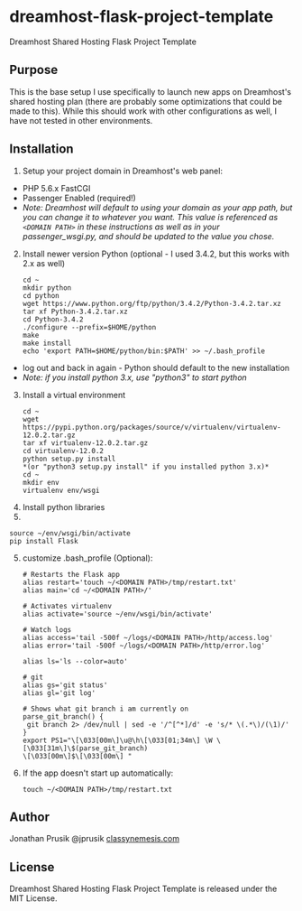 dreamhost-flask-project-template
================================

Dreamhost Shared Hosting Flask Project Template

Purpose
-------
This is the base setup I use specifically to launch new apps on Dreamhost's shared hosting plan (there are probably some optimizations that could be made to this). While this should work with other configurations as well, I have not tested in other environments.


Installation
------------
1. Setup your project domain in Dreamhost's web panel:
  - PHP 5.6.x FastCGI
  - Passenger Enabled (required!)
  - *Note: Dreamhost will default to using your domain as your app path, but you can change it to whatever you want. This value is referenced as `<DOMAIN PATH>` in these instructions as well as in your passenger_wsgi.py, and should be updated to the value you chose.*

2. Install newer version Python (optional - I used 3.4.2, but this works with 2.x as well)
    ```
    cd ~
    mkdir python
    cd python
    wget https://www.python.org/ftp/python/3.4.2/Python-3.4.2.tar.xz
    tar xf Python-3.4.2.tar.xz
    cd Python-3.4.2
    ./configure --prefix=$HOME/python
    make
    make install
    echo 'export PATH=$HOME/python/bin:$PATH' >> ~/.bash_profile
    ```
  - log out and back in again - Python should default to the new installation
  - *Note: if you install python 3.x, use "python3" to start python*

3. Install a virtual environment
    ```
    cd ~
    wget https://pypi.python.org/packages/source/v/virtualenv/virtualenv-12.0.2.tar.gz
    tar xf virtualenv-12.0.2.tar.gz
    cd virtualenv-12.0.2
    python setup.py install
    *(or "python3 setup.py install" if you installed python 3.x)*
    cd ~
    mkdir env
    virtualenv env/wsgi
    ```
4. Install python libraries
5.
  ```
  source ~/env/wsgi/bin/activate
  pip install Flask
  ```

5. customize .bash_profile (Optional):

    ```
    # Restarts the Flask app
    alias restart='touch ~/<DOMAIN PATH>/tmp/restart.txt'
    alias main='cd ~/<DOMAIN PATH>/'

    # Activates virtualenv
    alias activate='source ~/env/wsgi/bin/activate'

    # Watch logs
    alias access='tail -500f ~/logs/<DOMAIN PATH>/http/access.log'
    alias error='tail -500f ~/logs/<DOMAIN PATH>/http/error.log'

    alias ls='ls --color=auto'

    # git
    alias gs='git status'
    alias gl='git log'

    # Shows what git branch i am currently on
    parse_git_branch() {
     git branch 2> /dev/null | sed -e '/^[^*]/d' -e 's/* \(.*\)/(\1)/'
    }
    export PS1="\[\033[00m\]\u@\h\[\033[01;34m\] \W \[\033[31m\]\$(parse_git_branch)
    \[\033[00m\]$\[\033[00m\] "
    ```

6. If the app doesn't start up automatically:

    ```
    touch ~/<DOMAIN PATH>/tmp/restart.txt
    ```

Author
------
Jonathan Prusik @jprusik [classynemesis.com](http://www.classynemesis.com)

License
-------
Dreamhost Shared Hosting Flask Project Template is released under the MIT License.
